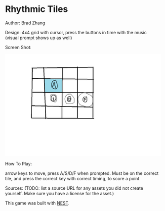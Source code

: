 # Rhythmic Tiles

Author: Brad Zhang

Design: 4x4 grid with cursor, press the buttons in time with the music (visual prompt shows up as well)

Screen Shot:

![Screen Shot](screenshot.png)

How To Play:

arrow keys to move, press A/S/D/F when prompted. Must be on the correct tile, and press the correct key with correct timing, to score a point

Sources: (TODO: list a source URL for any assets you did not create yourself. Make sure you have a license for the asset.)

This game was built with [NEST](NEST.md).

